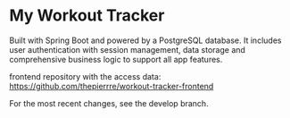 # My Workout Tracker

Built with Spring Boot and powered by a PostgreSQL database. 
It includes user authentication with session management, 
data storage and comprehensive business logic to support all app features.

frontend repository with the access data: https://github.com/thepierrre/workout-tracker-frontend

For the most recent changes, see the develop branch.


